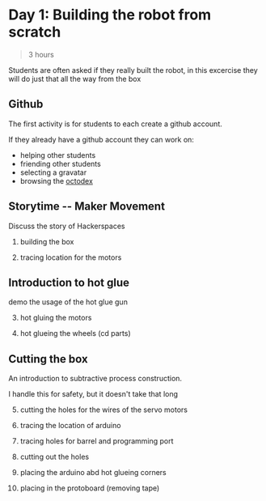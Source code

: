Day 1: Building the robot from scratch
===

> 3 hours

Students are often asked if they really built the robot, in this excercise they will do just that all the way from the box


## Github 

The first activity is for students to each create a github account.

If they already have a github account they can work on:

* helping other students
* friending other students
* selecting a gravatar
* browsing the [octodex](http://octodex.github.com/)

## Storytime -- Maker Movement 

Discuss the story of Hackerspaces 

1. building the box

2. tracing location for the motors 

## Introduction to hot glue

demo the usage of the hot glue gun 

3. hot gluing the motors

4. hot glueing the wheels (cd parts)

## Cutting the box 

An introduction to subtractive process construction.

I handle this for safety, but it doesn't take that long

5. cutting the holes for the wires of the servo motors

6. tracing the location of arduino

7. tracing holes for barrel and programming port

8. cutting out the holes

9. placing the arduino abd hot glueing corners 

10. placing in the protoboard (removing tape)




